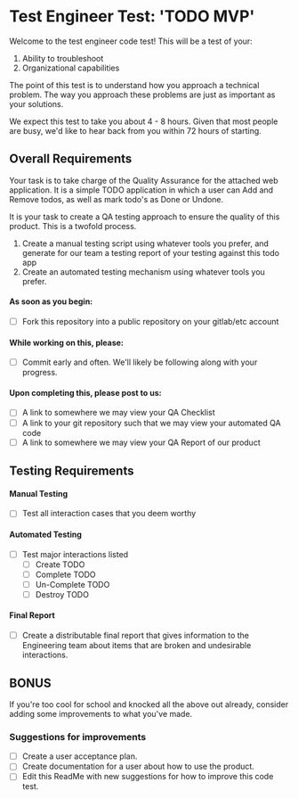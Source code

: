 # Test Engineer Test: 'TODO MVP'

Welcome to the test engineer code test! This will be a test of your:
1. Ability to troubleshoot
2. Organizational capabilities

The point of this test is to understand how you approach a technical problem. The way you approach these problems are just as important as your solutions.

We expect this test to take you about 4 - 8 hours. Given that most people are busy, we'd like to hear back from you within 72 hours of starting.

## Overall Requirements

Your task is to take charge of the Quality Assurance for the attached web application. It is a simple TODO application in which a user can Add and Remove todos, as well as mark todo's as Done or Undone.

It is your task to create a QA testing approach to ensure the quality of this product. This is a twofold process.

1. Create a manual testing script using whatever tools you prefer, and generate for our team a testing report of your testing against this todo app
2. Create an automated testing mechanism using whatever tools you prefer.

#### As soon as you begin:
* [ ] Fork this repository into a public repository on your gitlab/etc account

#### While working on this, please:
* [ ] Commit early and often. We'll likely be following along with your progress.

#### Upon completing this, please post to us:
* [ ] A link to somewhere we may view your QA Checklist
* [ ] A link to your git repository such that we may view your automated QA code
* [ ] A link to somewhere we may view your QA Report of our product

## Testing Requirements

#### Manual Testing
* [ ] Test all interaction cases that you deem worthy

#### Automated Testing
* [ ] Test major interactions listed
  * [ ] Create TODO
  * [ ] Complete TODO
  * [ ] Un-Complete TODO
  * [ ] Destroy TODO

#### Final Report
* [ ] Create a distributable final report that gives information to the Engineering team about items that are broken and undesirable interactions.

## BONUS

If you're too cool for school and knocked all the above out already, consider adding some improvements to what you've made.

### Suggestions for improvements
* [ ] Create a user acceptance plan.
* [ ] Create documentation for a user about how to use the product.
* [ ] Edit this ReadMe with new suggestions for how to improve this code test.
